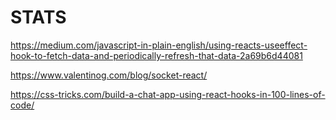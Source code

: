 # STATS


https://medium.com/javascript-in-plain-english/using-reacts-useeffect-hook-to-fetch-data-and-periodically-refresh-that-data-2a69b6d44081

https://www.valentinog.com/blog/socket-react/

https://css-tricks.com/build-a-chat-app-using-react-hooks-in-100-lines-of-code/